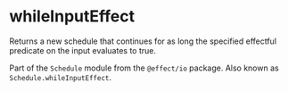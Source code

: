 # whileInputEffect

Returns a new schedule that continues for as long the specified effectful
predicate on the input evaluates to true.

Part of the `Schedule` module from the `@effect/io` package. Also known as `Schedule.whileInputEffect`.
